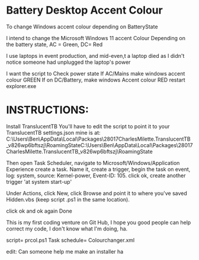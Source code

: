 # Battery Desktop Accent Colour
To change Windows accent colour depending on BatteryState

I intend to change the Microsoft Windows 11 accent Colour Depending on the battery state, AC = Green, DC= Red 

I use laptops in event production, and mid-even,t a laptop died as I didn't notice someone had unplugged the laptop's power

I want the script to
Check power state 
If AC/Mains make windows accent colour GREEN
If on DC/Battery, make windows Accent colour RED
restart explorer.exe

# INSTRUCTIONS:
Install TranslucentTB
You'll have to edit the script to point it to your TranslucentTB settings.json
mine is at:
C:\Users\Ben\AppData\Local\Packages\28017CharlesMilette.TranslucentTB_v826wp6bftszj\RoamingStateC:\Users\Ben\AppData\Local\Packages\28017CharlesMilette.TranslucentTB_v826wp6bftszj\RoamingState

Then open Task Scheduler,
navigate to Microsoft/Windows/Application Experience
create a task. Name it, create a trigger, begin the task on event, log: system, source: Kernel-power, Event-ID: 105. click ok,
create another trigger 'at system start-up'

Under Actions, click New, click Browse and point it to where you've saved Hidden.vbs (keep script .ps1 in the same location).

click ok and ok again
Done

This is my first coding venture on Git Hub, I hope you good people can help correct my code, I don't know what I'm doing, ha.

script= prcol.ps1
Task schedule= Colourchanger.xml

edit:
Can someone help me make an installer ha
